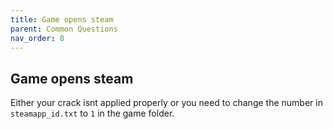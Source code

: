 ```yaml
---
title: Game opens steam
parent: Common Questions
nav_order: 8
---
```


## Game opens steam
Either your crack isnt applied properly or you need to change the number in `steamapp_id.txt` to `1` in the game folder.
